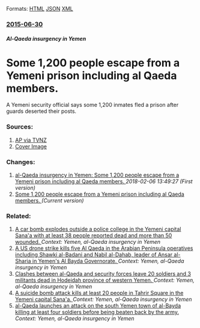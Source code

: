 
Formats: [HTML](/news/2015/06/30/some-1-200-people-escape-from-a-yemeni-prison-including-al-qaeda-members.html)  [JSON](/news/2015/06/30/some-1-200-people-escape-from-a-yemeni-prison-including-al-qaeda-members.json)  [XML](/news/2015/06/30/some-1-200-people-escape-from-a-yemeni-prison-including-al-qaeda-members.xml)  

### [2015-06-30](/news/2015/06/30/index.md)

##### Al-Qaeda insurgency in Yemen
# Some 1,200 people escape from a Yemeni prison including al Qaeda members. 

A Yemeni security official says some 1,200 inmates fled a prison after guards deserted their posts.


### Sources:

1. [AP via TVNZ](http://tvnz.co.nz/world-news/al-qaeda-suspects-flee-during-massive-prison-break-6350288)
1. [Cover Image](https://www.tvnz.co.nz/etc/designs/news/assets/images/1newsnow_og_logo.jpg)

### Changes:

1. [al-Qaeda insurgency in Yemen: Some 1,200 people escape from a Yemeni prison including al Qaeda members. ](/news/2015/06/30/al-qaeda-insurgency-in-yemen-some-1-200-people-escape-from-a-yemeni-prison-including-al-qaeda-members.md) _2018-02-06 13:49:27 (First version)_
1. [Some 1,200 people escape from a Yemeni prison including al Qaeda members. ](/news/2015/06/30/some-1-200-people-escape-from-a-yemeni-prison-including-al-qaeda-members.md) _(Current version)_

### Related:

1. [A car bomb explodes outside a police college in the Yemeni capital Sana'a with at least 38 people reported dead and more than 50 wounded. ](/news/2015/01/7/a-car-bomb-explodes-outside-a-police-college-in-the-yemeni-capital-sana-a-with-at-least-38-people-reported-dead-and-more-than-50-wounded.md) _Context: Yemen, al-Qaeda insurgency in Yemen_
2. [A US drone strike kills five Al Qaeda in the Arabian Peninsula operatives including Shawki al-Badani and Nabil al-Dahab, leader of Ansar al-Sharia in Yemen's Al Bayda Governorate. ](/news/2014/11/5/a-us-drone-strike-kills-five-al-qaeda-in-the-arabian-peninsula-operatives-including-shawki-al-badani-and-nabil-al-dahab-leader-of-ansar-al.md) _Context: Yemen, al-Qaeda insurgency in Yemen_
3. [Clashes between al-Qaeda and security forces leave 20 soldiers and 3 militants dead in Hodeidah province of western Yemen. ](/news/2014/11/1/clashes-between-al-qaeda-and-security-forces-leave-20-soldiers-and-3-militants-dead-in-hodeidah-province-of-western-yemen.md) _Context: Yemen, al-Qaeda insurgency in Yemen_
4. [A suicide bomb attack kills at least 20 people in Tahrir Square in the Yemeni capital Sana'a. ](/news/2014/10/9/a-suicide-bomb-attack-kills-at-least-20-people-in-tahrir-square-in-the-yemeni-capital-sana-a.md) _Context: Yemen, al-Qaeda insurgency in Yemen_
5. [al-Qaeda launches an attack on the south Yemen town of al-Bayda killing at least four soldiers before being beaten back by the army. ](/news/2014/10/8/al-qaeda-launches-an-attack-on-the-south-yemen-town-of-al-bayda-killing-at-least-four-soldiers-before-being-beaten-back-by-the-army.md) _Context: Yemen, al-Qaeda insurgency in Yemen_
